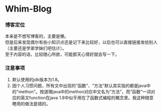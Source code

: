 # Whim-Blog
### 博客定位
本来是不想写博客的，主要是懒。  
但是后来发现偶尔有些小知识点还是记下来比较好，以后也可以直接链接发给别人（主要还是学弟学妹们吧估计）。  
至于内容的话，比较随心所欲，可能那天心情好就会写一下。    

### 注意事项
1. 默认使用的jdk版本为1.8。
2. 因个人习惯问题，所有文中出现的“函数”、“方法”默认其实指的都是java中的"methon"。按道理java中的methon对应中文名为“方法”，而“函数”一词对应的英文function在java 1.8中似乎用在了函数式编程的概念里。我这种随意瞎用的做法是错的。
